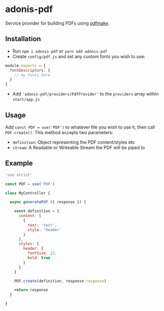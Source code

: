 # adonis-pdf

Service provider for building PDFs using [pdfmake](http://pdfmake.org/).

## Installation
- Run `npm i adonis-pdf` or `yarn add adonis-pdf`
- Create `config/pdf.js` and set any custom fonts you wish to use:
```js
module.exports = {
  fontDescriptors: {
    // my fonts here
  }
}
```
- Add `'adonis-pdf/providers/PdfProvider'` to the `providers` array within `start/app.js`

## Usage
Add `const PDF = use('PDF')` to whatever file you wish to use it, then call `PDF.create()`. This method accepts two parameters:

* `definition`: Object representing the PDF content/styles etc
* `stream`: A Readable or Writeable Stream the PDF will be piped to

## Example
```js
'use strict'

const PDF = use('PDF')

class MyController {

  async generatePdf ({ response }) {

    const definition = {
      content: [
        {
          text: 'test',
          style: 'header'
        }
      ],
      styles: {
        header: {
          fontSize: 22,
          bold: true
        }
      }
    }

    PDF.create(definition, response.response)

    return response
  }

}
```

